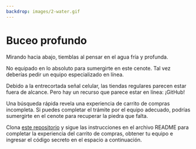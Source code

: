 ```yaml
---
backdrop: images/2-water.gif
---
```


# Buceo profundo

Mirando hacia abajo, tiemblas al pensar en el agua fría y profunda.

No equipado en lo absoluto para sumergirte en este cenote. Tal vez deberías pedir un equipo especializado en línea.

Debido a la entrecortada señal celular, las tiendas regulares parecen estar fuera de alcance. Pero hay un recurso que parece estar en línea: ¡GitHub!

Una búsqueda rápida revela una experiencia de carrito de compras incompleta. Si puedes completar el trámite por el equipo adecuado, podrías sumergirte en el cenote para recuperar la piedra que falta.

Clona [este repositorio]() y sigue las instrucciones en el archivo README para completar la experiencia del carrito de compras, obtener tu equipo e ingresar el código secreto en el espacio a continuación.

<Challenge2/>